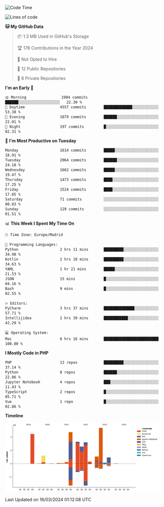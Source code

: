 <!--START_SECTION:waka-->
![Code Time](http://img.shields.io/badge/Code%20Time-93%20hrs%2037%20mins-blue)

![Lines of code](https://img.shields.io/badge/From%20Hello%20World%20I%27ve%20Written-27.5%20million%20lines%20of%20code-blue)

**🐱 My GitHub Data** 

> 📦 1.3 MB Used in GitHub's Storage 
 > 
> 🏆 178 Contributions in the Year 2024
 > 
> 🚫 Not Opted to Hire
 > 
> 📜 12 Public Repositories 
 > 
> 🔑 6 Private Repositories 
 > 
**I'm an Early 🐤** 

```text
🌞 Morning                1904 commits        ██████░░░░░░░░░░░░░░░░░░░   22.30 % 
🌆 Daytime                4557 commits        █████████████░░░░░░░░░░░░   53.38 % 
🌃 Evening                1879 commits        ██████░░░░░░░░░░░░░░░░░░░   22.01 % 
🌙 Night                  197 commits         █░░░░░░░░░░░░░░░░░░░░░░░░   02.31 % 
```
📅 **I'm Most Productive on Tuesday** 

```text
Monday                   1614 commits        █████░░░░░░░░░░░░░░░░░░░░   18.91 % 
Tuesday                  2064 commits        ██████░░░░░░░░░░░░░░░░░░░   24.18 % 
Wednesday                1662 commits        █████░░░░░░░░░░░░░░░░░░░░   19.47 % 
Thursday                 1473 commits        ████░░░░░░░░░░░░░░░░░░░░░   17.25 % 
Friday                   1524 commits        ████░░░░░░░░░░░░░░░░░░░░░   17.85 % 
Saturday                 71 commits          ░░░░░░░░░░░░░░░░░░░░░░░░░   00.83 % 
Sunday                   129 commits         ░░░░░░░░░░░░░░░░░░░░░░░░░   01.51 % 
```


📊 **This Week I Spent My Time On** 

```text
🕑︎ Time Zone: Europe/Madrid

💬 Programming Languages: 
Python                   2 hrs 11 mins       █████████░░░░░░░░░░░░░░░░   34.98 % 
Kotlin                   2 hrs 10 mins       █████████░░░░░░░░░░░░░░░░   34.63 % 
YAML                     1 hr 21 mins        █████░░░░░░░░░░░░░░░░░░░░   21.53 % 
JSON                     15 mins             █░░░░░░░░░░░░░░░░░░░░░░░░   04.16 % 
Bash                     9 mins              █░░░░░░░░░░░░░░░░░░░░░░░░   02.55 % 

🔥 Editors: 
PyCharm                  3 hrs 37 mins       ██████████████░░░░░░░░░░░   57.71 % 
Intellijidea             2 hrs 39 mins       ███████████░░░░░░░░░░░░░░   42.29 % 

💻 Operating System: 
Mac                      6 hrs 16 mins       █████████████████████████   100.00 % 
```

**I Mostly Code in PHP** 

```text
PHP                      13 repos            █████████░░░░░░░░░░░░░░░░   37.14 % 
Python                   8 repos             ██████░░░░░░░░░░░░░░░░░░░   22.86 % 
Jupyter Notebook         4 repos             ███░░░░░░░░░░░░░░░░░░░░░░   11.43 % 
TypeScript               2 repos             █░░░░░░░░░░░░░░░░░░░░░░░░   05.71 % 
Vue                      1 repo              █░░░░░░░░░░░░░░░░░░░░░░░░   02.86 % 
```



**Timeline**

![Lines of Code chart](https://raw.githubusercontent.com/danisoronellas/danisoronellas/main/assets/bar_graph.png)


 Last Updated on 16/03/2024 01:12:08 UTC
<!--END_SECTION:waka-->
